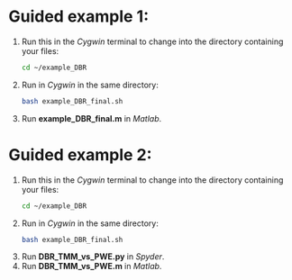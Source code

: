 # Guided example 1:
1. Run this in the *Cygwin* terminal to change into the directory containing your files:
   ```bash
   cd ~/example_DBR
   ```

2. Run in *Cygwin* in the same directory:
   ```bash
   bash example_DBR_final.sh
   ```
3. Run **example_DBR_final.m** in *Matlab*.

# Guided example 2:
1. Run this in the *Cygwin* terminal to change into the directory containing your
files:
   ```bash
   cd ~/example_DBR
   ```
2. Run in *Cygwin* in the same directory:
   ```bash
   bash example_DBR_final.sh
   ```
3. Run **DBR_TMM_vs_PWE.py** in *Spyder*.
4. Run **DBR_TMM_vs_PWE.m** in *Matlab*.
